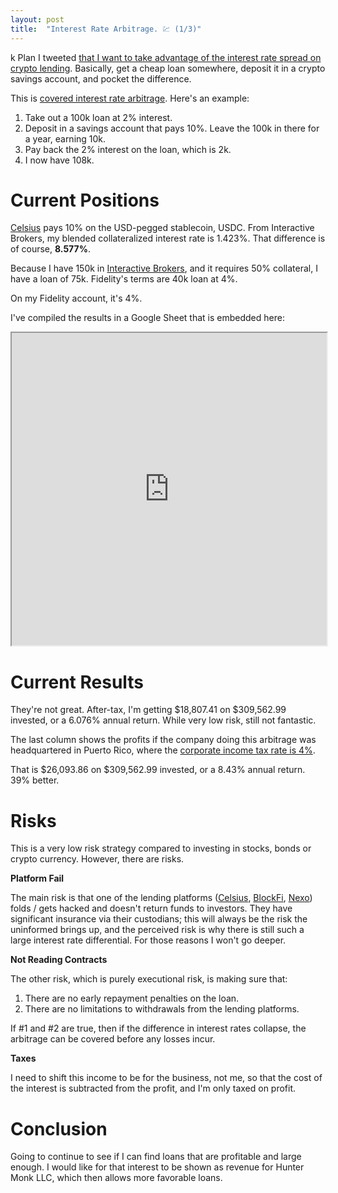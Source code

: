 ```yaml
---
layout: post
title:  "Interest Rate Arbitrage. 💹 (1/3)"
---
```


k Plan
I tweeted [that I want to take advantage of the interest rate spread on crypto lending](https://twitter.com/huntermmonk/status/1356693024177229824). Basically, get a cheap loan somewhere, deposit it in a crypto savings account, and pocket the difference. 

This is [covered interest rate arbitrage](https://www.investopedia.com/terms/c/covered-interest-arbitrage.asp). Here's an example:

1. Take out a 100k loan at 2% interest.
2. Deposit in a savings account that pays 10%. Leave the 100k in there for a year, earning 10k.
3. Pay back the 2% interest on the loan, which is 2k.
4. I now have 108k.

# Current Positions

[Celsius](https://celsius.network/) pays 10% on the USD-pegged stablecoin, USDC. From Interactive Brokers, my blended collateralized interest rate is 1.423%. That difference is of course, **8.577%**.

Because I have 150k in [Interactive Brokers](https://interactivebrokers.com/), and it requires 50% collateral, I have a loan of 75k. Fidelity's terms are 40k loan at 4%.

On my Fidelity account, it's 4%. 

I've compiled the results in a Google Sheet that is embedded here:

<iframe style="width:100%; height:500px;overflow:auto;" src="https://docs.google.com/spreadsheets/d/e/2PACX-1vRiArTPWjmdPDlAkzOQw-7ArlXjgClUpbH5ZSYSdn2BvT-tnIMXfnZOYV87nXBTNR35qPV7R7VS9y_6/pubhtml?gid=1178294341&amp;single=true&amp;widget=true&amp;headers=false"></iframe>

# Current Results
They're not great. After-tax, I'm getting $18,807.41 on $309,562.99 invested, or a 6.076% annual return. While very low risk, still not fantastic.

The last column shows the profits if the company doing this arbitrage was headquartered in Puerto Rico, where the [corporate income tax rate is 4%](https://www2.deloitte.com/content/dam/Deloitte/global/Documents/Tax/dttl-tax-puertoricohighlights-2020.pdf).

That is $26,093.86 on $309,562.99 invested, or a 8.43% annual return. 39% better.

# Risks

This is a very low risk strategy compared to investing in stocks, bonds or crypto currency. However, there are risks.

**Platform Fail**

The main risk is that one of the lending platforms ([Celsius](https://celsius.network/), [BlockFi](https://blockfi.com/), [Nexo](nexo.io)) folds / gets hacked and doesn't return funds to investors. They have significant insurance via their custodians; this will always be the risk the uninformed brings up, and the perceived risk is why there is still such a large interest rate differential. For those reasons I won't go deeper.

**Not Reading Contracts**

The other risk, which is purely executional risk, is making sure that:
1. There are no early repayment penalties on the loan.
2. There are no limitations to withdrawals from the lending platforms.

If #1 and #2 are true, then if the difference in interest rates collapse, the arbitrage can be covered before any losses incur.

**Taxes**

I need to shift this income to be for the business, not me, so that the cost of the interest is subtracted from the profit, and I'm only taxed on profit.

# Conclusion
Going to continue to see if I can find loans that are profitable and large enough. I would like for that interest to be shown as revenue for Hunter Monk LLC, which then allows more favorable loans.

